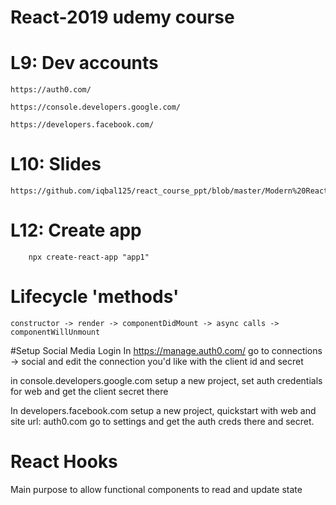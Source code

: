 # React-2019 udemy course 

# L9: Dev accounts

    https://auth0.com/ 

    https://console.developers.google.com/

    https://developers.facebook.com/

# L10: Slides

    https://github.com/iqbal125/react_course_ppt/blob/master/Modern%20React%20PP.pdf

# L12: Create app 
    
        npx create-react-app "app1"

# Lifecycle 'methods'

    constructor -> render -> componentDidMount -> async calls -> componentWillUnmount

#Setup Social Media Login
In https://manage.auth0.com/ go to connections -> social and edit the connection you'd like with the client id and secret

in console.developers.google.com setup a new project, set auth credentials for web and get the client secret there

In developers.facebook.com setup a new project, quickstart with web and site url: auth0.com
go to settings and get the auth creds there and secret.

# React Hooks

Main purpose to allow functional components to read and update state